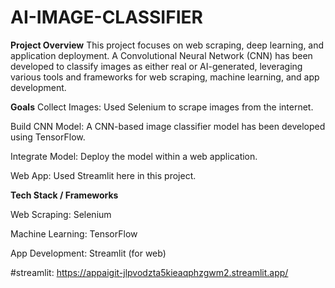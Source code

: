 # AI-IMAGE-CLASSIFIER


**Project Overview**
This project focuses on web scraping, deep learning, and application deployment. A Convolutional Neural Network (CNN) has been developed to classify images as either real or AI-generated, leveraging various tools and frameworks for web scraping, machine learning, and app development.


**Goals**
Collect Images: Used Selenium to scrape images from the internet.

Build CNN Model: A CNN-based image classifier model has been developed using TensorFlow.

Integrate Model: Deploy the model within a web application.

Web App: Used Streamlit here in this project.

**Tech Stack / Frameworks**

Web Scraping: Selenium

Machine Learning: TensorFlow

App Development: Streamlit (for web)

#streamlit:
https://appaigit-jlpvodzta5kieaqphzgwm2.streamlit.app/
